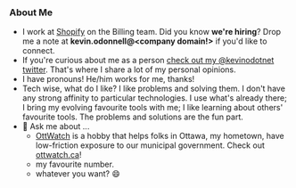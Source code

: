 ### About Me

- I work at [Shopify](https://shopify.com) on the Billing team. Did you know **we're hiring**? Drop me a note at **kevin.odonnell@<company domain!>** if you'd like to connect.
- If you're curious about me as a person [check out my @kevinodotnet twitter](https://twitter.com/kevinodotnet). That's where I share a lot of my personal opinions.
- I have pronouns! He/him works for me, thanks!
- Tech wise, what do I like? I like problems and solving them. I don't have any strong affinity to particular technologies. I use what's already there; I bring my evolving favourite tools with me; I like learning about others' favourite tools. The problems and solutions are the fun part.
- 💬 Ask me about ...
  - [OttWatch](https://github.com/kevinodotnet/ottwatch) is a hobby that helps folks in Ottawa, my hometown, have low-friction exposure to our municipal government. Check out [ottwatch.ca](http://ottwatch.ca)!
  - my favourite number.
  - whatever you want? :smile:
